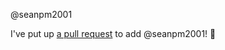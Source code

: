 @seanpm2001 

I've put up [a pull request](https://github.com/seanpm2001/Degoogle-your-life/pull/19) to add @seanpm2001! :tada:
